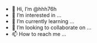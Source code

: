 - 👋 Hi, I’m @hhh76h
- 👀 I’m interested in ...
- 🌱 I’m currently learning ...
- 💞️ I’m looking to collaborate on ...
- 📫 How to reach me ...

<!---
hhh76h/hhh76h is a ✨ special ✨ repository because its `README.md` (this file) appears on your GitHub profile.
You can click the Preview link to take a look at your changes.
--->
